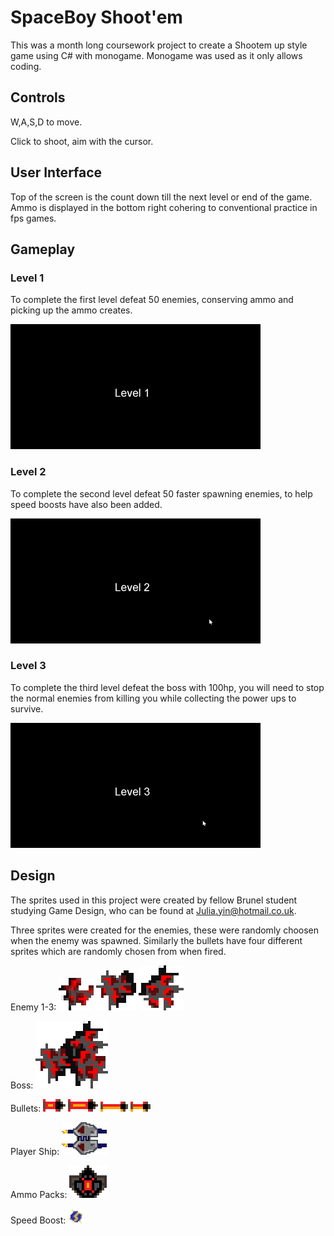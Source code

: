 # SpaceBoy Shoot'em

This was a month long coursework project to create a Shootem up style game using C# with monogame. Monogame was used as it only allows coding.

## Controls 

W,A,S,D to move.

Click to shoot, aim with the cursor.

## User Interface

Top of the screen is the count down till the next level or end of the game.
Ammo is displayed in the bottom right cohering to conventional practice in fps games.

## Gameplay

### Level 1

To complete the first level defeat 50 enemies, conserving ammo and picking up the ammo creates.

![](Images/Level1.gif)

### Level 2

To complete the second level defeat 50 faster spawning enemies, to help speed boosts have also been added.

![](Images/Level2.gif)

### Level 3

To complete the third level defeat the boss with 100hp, you will need to stop the normal enemies from killing you while collecting the power ups to survive.

![](Images/Level3.gif)

## Design

The sprites used in this project were created by fellow Brunel student studying Game Design, who can be found at Julia.yin@hotmail.co.uk.

Three sprites were created for the enemies, these were randomly choosen when the enemy was spawned.
Similarly the bullets have four different sprites which are randomly chosen from when fired.

Enemy 1-3:
![](Images/enemy_1_3.png) ![](Images/enemy_2_3.png) ![](Images/enemy_3_3.png)

Boss:
![](Images/boss_enemy_3.png)

Bullets:
![](Images/different_bullets1_3.png) ![](Images/different_bullets2_3.png) ![](Images/different_bullets3_3.png) ![](Images/different_bullets4_3.png)

Player Ship:
![](Images/main_ship_2.png)

Ammo Packs:
![](Images/ammo_pack_3.png)

Speed Boost:
![](Images/speed_boost.png)
